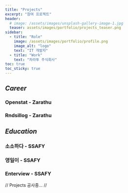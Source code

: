 ```yaml
---
title: "Projects"
excerpt: "참여 프로젝트"
header:
  # image: /assets/images/unsplash-gallery-image-1.jpg
  teaser: assets/images/portfolio/projects_teaser.png
sidebar:
  - title: "Role"
    image: /assets/images/portfolio/profile.png
    image_alt: "logo"
    text: "IT 개발자"
  - title: "Work"
    text: "차라투 주식회사"
toc: true  
toc_sticky: true 
---
```


## *Career*

### Openstat - Zarathu


### Rndsillog - Zarathu


## *Education*

### 소소하다 - SSAFY


### 영일이 - SSAFY


### Enterview - SSAFY

// Projects 공사중... //